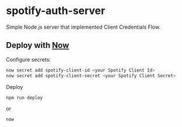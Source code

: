 # spotify-auth-server

Simple Node.js server that implemented Client Credentials Flow. 

## Deploy with [Now](https://zeit.co/now)

Configure secrets:
```bash
now secret add spotify-client-id <your Spotify Client Id>
now secret add spotify-client-secret <your Spotify Client Secret>
```

Deploy
```bash
npm run deploy
```
or
```bash
now
```
